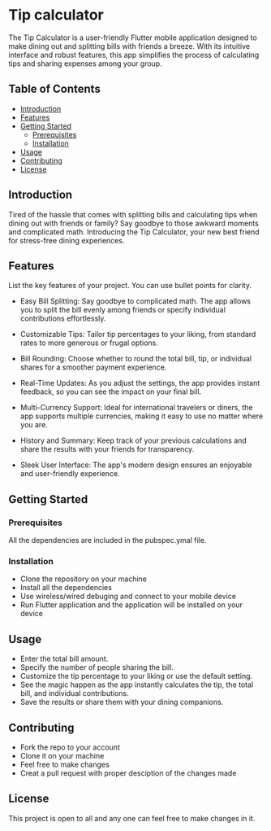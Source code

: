 # Tip calculator

The Tip Calculator is a user-friendly Flutter mobile application designed to make dining out and splitting bills with friends a breeze. With its intuitive interface and robust features, this app simplifies the process of calculating tips and sharing expenses among your group.

 

## Table of Contents

- [Introduction](#introduction)
- [Features](#features)
- [Getting Started](#getting-started)
  - [Prerequisites](#prerequisites)
  - [Installation](#installation)
- [Usage](#usage)
- [Contributing](#contributing)
- [License](#license)

## Introduction

Tired of the hassle that comes with splitting bills and calculating tips when dining out with friends or family? Say goodbye to those awkward moments and complicated math. Introducing the Tip Calculator, your new best friend for stress-free dining experiences.

## Features

List the key features of your project. You can use bullet points for clarity.

- Easy Bill Splitting: Say goodbye to complicated math. The app allows you to split the bill evenly among friends or specify individual contributions effortlessly.

- Customizable Tips: Tailor tip percentages to your liking, from standard rates to more generous or frugal options.

- Bill Rounding: Choose whether to round the total bill, tip, or individual shares for a smoother payment experience.

- Real-Time Updates: As you adjust the settings, the app provides instant feedback, so you can see the impact on your final bill.

- Multi-Currency Support: Ideal for international travelers or diners, the app supports multiple currencies, making it easy to use no matter where you are.

- History and Summary: Keep track of your previous calculations and share the results with your friends for transparency.

- Sleek User Interface: The app's modern design ensures an enjoyable and user-friendly experience.

## Getting Started

### Prerequisites

All the dependencies are included in the pubspec.ymal file.

### Installation

- Clone the repository on your machine
- Install all the dependencies 
- Use wireless/wired debuging and connect to your mobile device
- Run Flutter application and the application will be installed on your device

## Usage

- Enter the total bill amount.
- Specify the number of people sharing the bill.
- Customize the tip percentage to your liking or use the default setting.
- See the magic happen as the app instantly calculates the tip, the total bill, and individual contributions.
- Save the results or share them with your dining companions.

## Contributing

- Fork the repo to your account 
- Clone it on your machine
- Feel free to make changes 
- Creat a pull request with proper desciption of the changes made

## License

This project is open to all and any one can feel free to make changes in it.
